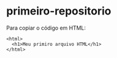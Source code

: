 # primeiro-repositorio

Para copiar o código em HTML:
```
<html>
  <h1>Meu primiro arquivo HTML</h1>
</html>
```
